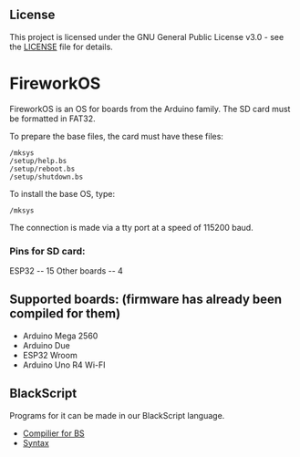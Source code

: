 ## License
This project is licensed under the GNU General Public License v3.0 - see the [LICENSE](LICENSE) file for details.

# FireworkOS
FireworkOS is an OS for boards from the Arduino family.
The SD card must be formatted in FAT32.

To prepare the base files, the card must have these files:
```
/mksys
/setup/help.bs
/setup/reboot.bs
/setup/shutdown.bs
```
To install the base OS, type:
```
/mksys
```
The connection is made via a tty port at a speed of 115200 baud.
### Pins for SD card:
ESP32 -- 15
Other boards -- 4


## Supported boards: (firmware has already been compiled for them)
* Arduino Mega 2560
* Arduino Due
* ESP32 Wroom
* Arduino Uno R4 Wi-FI

## BlackScript
Programs for it can be made in our BlackScript language.
* [Compilier for BS](BSC/bsc.py)
* [Syntax](BSSyntax.md)
